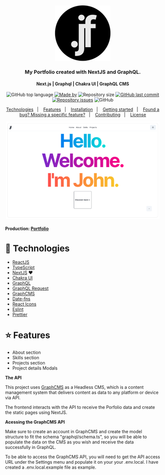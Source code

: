 <p align="center">
  <img src=".github/images/jf-logo.png" alt=".jf logo" />
</p>

<h3 align="center">
  My Portfolio created with NextJS and GraphQL.
</h3>
<h4 align="center">Next.js | Graphql | 
Chakra UI | GraphQL CMS</h4>
<!-- E02041 -->
<p align="center">
  <img alt="GitHub top language" src="https://img.shields.io/github/languages/top/johnfreitasau/portfolio?color=%2329B6D1">
  <a href="https://www.linkedin.com/in/johnfreitasau/"><img alt="Made by" src="https://img.shields.io/badge/made%20by-John%20Freitas-%2329B6D1"></a>
  <img alt="Repository size" src="https://img.shields.io/github/repo-size/johnfreitasau/portfolio?color=%2329B6D1">
  <a href="https://github.com/johnfreitasau/portfolio/commits/main"><img alt="GitHub last commit" src="https://img.shields.io/github/last-commit/johnfreitasau/portfolio?color=%2329B6D1"></a>
  <a href="https://github.com/johnfreitasau/portfolio/issues"><img alt="Repository issues" src="https://img.shields.io/github/issues/johnfreitasau/portfolio?color=%2329B6D1"></a>
  <img alt="GitHub" src="https://img.shields.io/github/license/johnfreitasau/portfolio?color=%2329B6D2">
</p>

<p align="center">
  <a href="#rocket-technologies">Technologies</a>&nbsp;&nbsp;&nbsp;|&nbsp;&nbsp;&nbsp;
  <a href="#star-features">Features</a>&nbsp;&nbsp;&nbsp;|&nbsp;&nbsp;&nbsp;
  <a href="#construction_worker-installation">Installation</a>&nbsp;&nbsp;&nbsp;|&nbsp;&nbsp;&nbsp;
  <a href="#runner-getting-started">Getting started</a>&nbsp;&nbsp;&nbsp;|&nbsp;&nbsp;&nbsp;
  <a href="#bug-issues">Found a bug? Missing a specific feature?</a>&nbsp;&nbsp;&nbsp;|&nbsp;&nbsp;&nbsp;
  <a href="#tada-contributing">Contributing</a>&nbsp;&nbsp;&nbsp;|&nbsp;&nbsp;&nbsp;
  <a href="#closed_book-license">License</a>
</p>

<p align="center">
  <img src=".github/images/porfolio-thumbnail.PNG" alt="My Portfolio" width="500" />
</p>


#### Production: [Portfolio](https://portfolio-johnfreitasau.vercel.app/) 


# :rocket: Technologies

- [ReactJS](https://reactjs.org/)
- [TypeScript](https://www.typescriptlang.org/)
- [NextJS](https://nextjs.org/) ❤️
- [Chakra UI](https://chakra-ui.com/) 
- [GraphQL](https://graphql.org/)
- [GraphQL Request](https://www.npmjs.com/package/graphql-request)
- [GraphCMS](https://graphcms.com/)
- [Date-fns](https://date-fns.org/)
- [React Icons](https://react-icons.github.io/react-icons/#/)
- [Eslint](https://eslint.org/)
- [Prettier](https://prettier.io/)

# :star: Features

* About section
* Skills section
* Projects section
* Project details Modals


**The API**

This project uses [GraphCMS](https://graphcms.com/) as a Headless CMS, which is a content management system that delivers content as data to any platform or device via API.

The frontend interacts with the API to receive the Porfolio data and create the static pages using NextJS.


**Acessing the GraphCMS API**

Make sure to create an account in GraphCMS and create the model structure to fit the schema "graphql/schema.ts", so you will be able to populate the data on the CMS as you wish and receive the data successfully in GraphQL.

To be able to access the GraphCMS API, you will need to get the API access URL under the Settings menu and populate it on your your .env.local. I have created a .env.local.example file as example.
